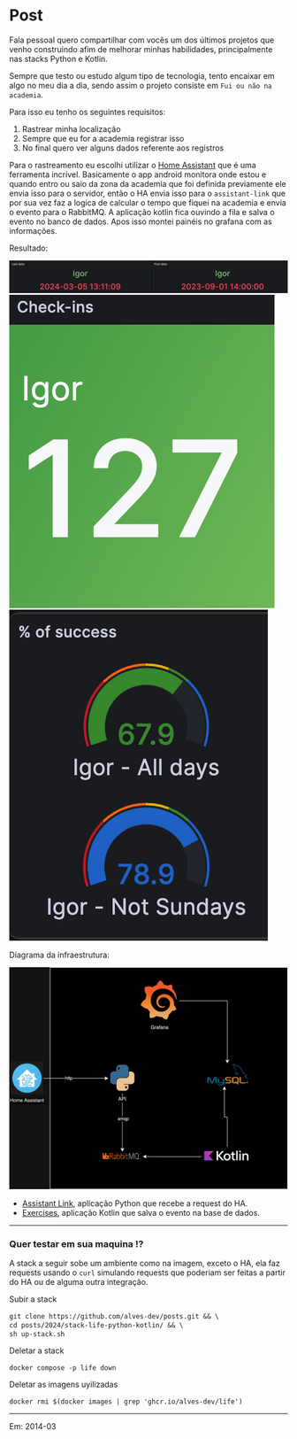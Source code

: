 # Post

Fala pessoal quero compartilhar com vocês um dos últimos projetos que venho construindo afim de melhorar minhas habilidades, 
principalmente nas stacks Python e Kotlin.

Sempre que testo ou estudo algum tipo de tecnologia, tento encaixar em algo no meu dia a dia, sendo assim o projeto consiste em `Fui ou não na academia`.

Para isso eu tenho os seguintes requisitos:
1. Rastrear minha localização
2. Sempre que eu for a academia registrar isso
3. No final quero ver alguns dados referente aos registros

Para o rastreamento eu escolhi utilizar o [Home Assistant](https://www.home-assistant.io/) que é uma ferramenta incrível.
Basicamente o app android monitora onde estou e quando entro ou saio da zona da academia que foi definida previamente ele envia isso para o servidor,
então o HA envia isso para o `assistant-link` que por sua vez faz a logica de calcular o tempo que fiquei na academia e envia o evento para o RabbitMQ.
A aplicação kotlin fica ouvindo a fila e salva o evento no banco de dados.
Apos isso montei painéis no grafana com as informações.

Resultado:

![data.png](data.png)
![check-ins.png](check-ins.png)
![percentage.png](percentage.png)

Diagrama da infraestrutura:

![diagrama.jpg](diagrama.jpg)

- [Assistant Link](https://github.com/alves-dev/life-assistant-link), aplicação Python que recebe a request do HA.
- [Exercises](https://github.com/alves-dev/life-exercises), aplicação Kotlin que salva o evento na base de dados.

------

### Quer testar em sua maquina !?

A stack a seguir sobe um ambiente como na imagem, exceto o HA, ela faz requests usando o `curl` 
simulando requests que poderiam ser feitas a partir do HA ou de alguma outra integração.

Subir a stack
```shell
git clone https://github.com/alves-dev/posts.git && \
cd posts/2024/stack-life-python-kotlin/ && \
sh up-stack.sh
```

Deletar a stack
```shell
docker compose -p life down
```

Deletar as imagens uyilizadas
```shell
docker rmi $(docker images | grep 'ghcr.io/alves-dev/life')
```

-----
Em: 2014-03